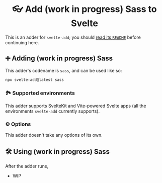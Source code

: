 <h1 align="center">👓 Add (work in progress) Sass to Svelte</h1>

This is an adder for `svelte-add`; you should [read its `README`](https://github.com/svelte-add/svelte-add#readme) before continuing here.

## ➕ Adding (work in progress) Sass

This adder's codename is `sass`, and can be used like so:

```sh
npx svelte-add@latest sass
```

### 🏞 Supported environments

This adder supports SvelteKit and Vite-powered Svelte apps (all the environments `svelte-add` currently supports).

### ⚙️ Options

This adder doesn't take any options of its own.

## 🛠 Using (work in progress) Sass

After the adder runs,

- WIP
